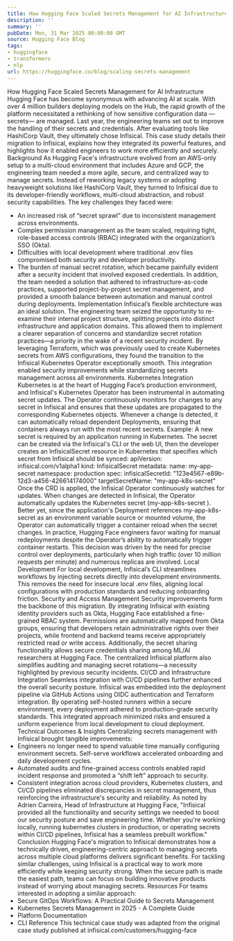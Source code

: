 ```yaml
---
title: How Hugging Face Scaled Secrets Management for AI Infrastructure
description: ''
summary: ''
pubDate: Mon, 31 Mar 2025 00:00:00 GMT
source: Hugging Face Blog
tags:
- huggingface
- transformers
- nlp
url: https://huggingface.co/blog/scaling-secrets-management
---
```


How Hugging Face Scaled Secrets Management for AI Infrastructure
Hugging Face has become synonymous with advancing AI at scale. With over 4 million builders deploying models on the Hub, the rapid growth of the platform necessitated a rethinking of how sensitive configuration data —secrets— are managed.
Last year, the engineering teams set out to improve the handling of their secrets and credentials. After evaluating tools like HashiCorp Vault, they ultimately chose Infisical.
This case study details their migration to Infisical, explains how they integrated its powerful features, and highlights how it enabled engineers to work more efficiently and securely.
Background
As Hugging Face's infrastructure evolved from an AWS-only setup to a multi-cloud environment that includes Azure and GCP, the engineering team needed a more agile, secure, and centralized way to manage secrets. Instead of reworking legacy systems or adopting heavyweight solutions like HashiCorp Vault, they turned to Infisical due to its developer-friendly workflows, multi-cloud abstraction, and robust security capabilities.
The key challenges they faced were:
- An increased risk of “secret sprawl” due to inconsistent management across environments.
- Complex permission management as the team scaled, requiring tight, role-based access controls (RBAC) integrated with the organization’s SSO (Okta).
- Difficulties with local development where traditional .env files compromised both security and developer productivity.
- The burden of manual secret rotation, which became painfully evident after a security incident that involved exposed credentials.
In addition, the team needed a solution that adhered to infrastructure-as-code practices, supported project-by-project secret management, and provided a smooth balance between automation and manual control during deployments.
Implementation
Infisical’s flexible architecture was an ideal solution. The engineering team seized the opportunity to re-examine their internal project structure, splitting projects into distinct infrastructure and application domains. This allowed them to implement a clearer separation of concerns and standardize secret rotation practices—a priority in the wake of a recent security incident.
By leveraging Terraform, which was previously used to create Kubernetes secrets from AWS configurations, they found the transition to the Infisical Kubernetes Operator exceptionally smooth. This integration enabled security improvements while standardizing secrets management across all environments.
Kubernetes Integration
Kubernetes is at the heart of Hugging Face’s production environment, and Infisical's Kubernetes Operator has been instrumental in automating secret updates. The Operator continuously monitors for changes to any secret in Infisical and ensures that these updates are propagated to the corresponding Kubernetes objects. Whenever a change is detected, it can automatically reload dependent Deployments, ensuring that containers always run with the most recent secrets.
Example:
A new secret is required by an application running in Kubernetes. The secret can be created via the Infisical's CLI or the web UI, then the developer creates an InfisicalSecret
resource in Kubernetes that specifies which secret from Infisical should be synced:
apiVersion: infisical.com/v1alpha1
kind: InfisicalSecret
metadata:
name: my-app-secret
namespace: production
spec:
infisicalSecretId: "123e4567-e89b-12d3-a456-426614174000"
targetSecretName: "my-app-k8s-secret"
Once the CRD is applied, the Infisical Operator continuously watches for updates. When changes are detected in Infisical, the Operator automatically updates the Kubernetes secret (my-app-k8s-secret
).
Better yet, since the application's Deployment references my-app-k8s-secret
as an environment variable source or mounted volume, the Operator can automatically trigger a container reload when the secret changes.
In practice, Hugging Face engineers favor waiting for manual redeployments despite the Operator’s ability to automatically trigger container restarts. This decision was driven by the need for precise control over deployments, particularly when high traffic (over 10 million requests per minute) and numerous replicas are involved.
Local Development
For local development, Infisical’s CLI streamlines workflows by injecting secrets directly into development environments. This removes the need for insecure local .env files, aligning local configurations with production standards and reducing onboarding friction.
Security and Access Management
Security improvements form the backbone of this migration. By integrating Infisical with existing identity providers such as Okta, Hugging Face established a fine-grained RBAC system. Permissions are automatically mapped from Okta groups, ensuring that developers retain administrative rights over their projects, while frontend and backend teams receive appropriately restricted read or write access.
Additionally, the secret sharing functionality allows secure credentials sharing among ML/AI researchers at Hugging Face. The centralized Infisical platform also simplifies auditing and managing secret rotations—a necessity highlighted by previous security incidents.
CI/CD and Infrastructure Integration
Seamless integration with CI/CD pipelines further enhanced the overall security posture. Infisical was embedded into the deployment pipeline via GitHub Actions using OIDC authentication and Terraform integration. By operating self-hosted runners within a secure environment, every deployment adhered to production-grade security standards. This integrated approach minimized risks and ensured a uniform experience from local development to cloud deployment.
Technical Outcomes & Insights
Centralizing secrets management with Infisical brought tangible improvements:
- Engineers no longer need to spend valuable time manually configuring environment secrets. Self-serve workflows accelerated onboarding and daily development cycles.
- Automated audits and fine-grained access controls enabled rapid incident response and promoted a “shift left” approach to security.
- Consistent integration across cloud providers, Kubernetes clusters, and CI/CD pipelines eliminated discrepancies in secret management, thus reinforcing the infrastructure's security and reliability.
As noted by Adrien Carreira, Head of Infrastructure at Hugging Face,
"Infisical provided all the functionality and security settings we needed to boost our security posture and save engineering time. Whether you're working locally, running kubernetes clusters in production, or operating secrets within CI/CD pipelines, Infisical has a seamless prebuilt workflow."
Conclusion
Hugging Face's migration to Infisical demonstrates how a technically driven, engineering-centric approach to managing secrets across multiple cloud platforms delivers significant benefits. For tackling similar challenges, using Infisical is a practical way to work more efficiently while keeping security strong.
When the secure path is made the easiest path, teams can focus on building innovative products instead of worrying about managing secrets.
Resources
For teams interested in adopting a similar approach:
- Secure GitOps Workflows: A Practical Guide to Secrets Management
- Kubernetes Secrets Management in 2025 - A Complete Guide
- Platform Documentation
- CLI Reference
This technical case study was adapted from the original case study published at infisical.com/customers/hugging-face